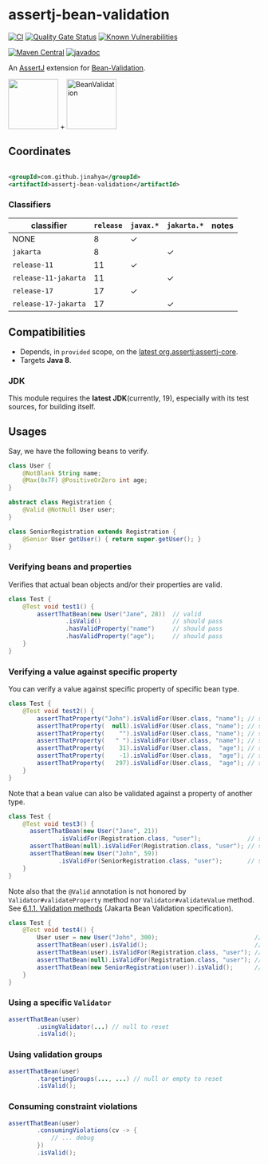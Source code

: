 # assertj-bean-validation

[![CI](https://github.com/jinahya/assertj-bean-validation/actions/workflows/maven.yml/badge.svg)](https://github.com/jinahya/assertj-bean-validation/actions/workflows/maven.yml)
[![Quality Gate Status](https://sonarcloud.io/api/project_badges/measure?project=jinahya_assertj-bean-validation&metric=alert_status)](https://sonarcloud.io/dashboard?id=jinahya_assertj-bean-validation)
[![Known Vulnerabilities](https://snyk.io/test/github/jinahya/assertj-bean-validation/badge.svg)](https://snyk.io/test/github/jinahya/assertj-bean-validation)

[![Maven Central](https://img.shields.io/maven-central/v/com.github.jinahya/assertj-bean-validation?label=maven-central)](https://search.maven.org/artifact/com.github.jinahya/assertj-bean-validation)
[![javadoc](https://javadoc.io/badge2/com.github.jinahya/assertj-bean-validation-javax/javadoc.svg?label=javadoc.io)](https://javadoc.io/doc/com.github.jinahya/assertj-bean-validation)

An [AssertJ](https://assertj.github.io/doc/) extension for [Bean-Validation](https://beanvalidation.org/).

<img src="https://raw.githubusercontent.com/joel-costigliola/assertj/gh-pages/favicon.png" height="100"/> + 
<img src="https://beanvalidation.org/logo/logo.svg" height="100" alt="BeanValidation"/>

## Coordinates

```xml

<groupId>com.github.jinahya</groupId>
<artifactId>assertj-bean-validation</artifactId>
```

### Classifiers

classifier           | `release` | `javax.*` | `jakarta.*` |notes
---------------------|-----------|-----------|-------------|-----
NONE                 | 8         | ✓         |             |
`jakarta`            | 8         |           | ✓           |
`release-11`         | 11        | ✓         |             |
`release-11-jakarta` | 11        |           | ✓           |
`release-17`         | 17        | ✓         |             |
`release-17-jakarta` | 17        |           | ✓           |

## Compatibilities

* Depends, in `provided` scope, on
  the [latest org.assertj:assertj-core](https://javadoc.io/doc/org.assertj/assertj-core/latest/index.html).
* Targets **Java 8**.

### JDK

This module requires the **latest JDK**(currently, 19), especially with its test sources, for building itself.

## Usages

Say, we have the following beans to verify.

```java
class User {
    @NotBlank String name;
    @Max(0x7F) @PositiveOrZero int age;
}

abstract class Registration {
    @Valid @NotNull User user;
}

class SeniorRegistration extends Registration {
    @Senior User getUser() { return super.getUser(); }
}
```

### Verifying beans and properties

Verifies that actual bean objects and/or their properties are valid.

```java
class Test {
    @Test void test1() {
        assertThatBean(new User("Jane", 28))  // valid
                .isValid()                    // should pass
                .hasValidProperty("name")     // should pass
                .hasValidProperty("age");     // should pass
    }
}
```

### Verifying a value against specific property

You can verify a value against specific property of specific bean type.

```java
class Test {
    @Test void test2() {
        assertThatProperty("John").isValidFor(User.class, "name"); // should pass
        assertThatProperty(  null).isValidFor(User.class, "name"); // should fail; @NotBlank
        assertThatProperty(    "").isValidFor(User.class, "name"); // should fail; @NotBlank
        assertThatProperty(   " ").isValidFor(User.class, "name"); // should fail; @NotBlank
        assertThatProperty(    31).isValidFor(User.class,  "age"); // should pass
        assertThatProperty(    -1).isValidFor(User.class,  "age"); // should fail; @PositiveOrZero
        assertThatProperty(   297).isValidFor(User.class,  "age"); // should fail; @Max(0x7F)
    }
}
```

Note that a bean value can also be validated against a property of another type.

```java
class Test {
    @Test void test3() {
      assertThatBean(new User("Jane", 21))
              .isValidFor(Registration.class, "user");             // should pass
      assertThatBean(null).isValidFor(Registration.class, "user"); // should fail; @NotNull
      assertThatBean(new User("John", 59))
              .isValidFor(SeniorRegistration.class, "user");       // should fail; age should be >= 60
    }
}
```

Note also that the `@Valid` annotation is not honored by `Validator#validateProperty` method nor `Validator#validateValue` method.
See [6.1.1. Validation methods] (Jakarta Bean Validation specification).

```java
class Test {
    @Test void test4() {
        User user = new User("John", 300);                           // not valid, obviously
        assertThatBean(user).isValid();                              // so does fail
        assertThatBean(user).isValidFor(Registration.class, "user"); // DOES NOT FAIL!
        assertThatBean(null).isValidFor(Registration.class, "user"); // while fails
        assertThatBean(new SeniorRegistration(user)).isValid();      // should fail
    }
}
```

### Using a specific `Validator`

```java
assertThatBean(user)
        .usingValidator(...) // null to reset
        .isValid();
```

### Using validation groups

```java
assertThatBean(user)
        .targetingGroups(..., ...) // null or empty to reset
        .isValid();
```

### Consuming constraint violations

```java
assertThatBean(user)
        .consumingViolations(cv -> {
            // ... debug
        })
        .isValid();
```

[6.1.1. Validation methods]: https://jakarta.ee/specifications/bean-validation/3.0/jakarta-bean-validation-spec-3.0.html#validationapi-validatorapi-validationmethods
